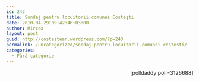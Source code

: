 ```yaml
---
id: 243
title: Sondaj pentru locuitorii comunei Costeşti
date: 2010-04-29T09:42:46+03:00
author: Mircea
layout: post
guid: http://costestean.wordpress.com/?p=243
permalink: /uncategorized/sondaj-pentru-locuitorii-comunei-costesti/
categories:
  - Fără categorie
---
```

<p style="text-align:right;">
  [polldaddy poll=3126688]
</p>